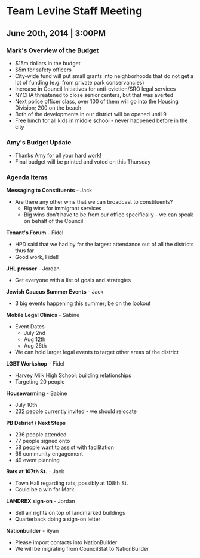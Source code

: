 # Team Levine Staff Meeting
## June 20th, 2014 | 3:00PM

### Mark's Overview of the Budget
* $15m dollars in the budget
* $5m for safety officers
* City-wide fund will put small grants into neighborhoods that do not get a lot of funding (e.g. from private park conservancies)
* Increase in Council Initiatives for anti-eviction/SRO legal services
* NYCHA threatened to close senior centers, but that was averted
* Next police officer class, over 100 of them will go into the Housing Division; 200 on the beach
* Both of the developments in our district will be opened until 9
* Free lunch for all kids in middle school - never happened before in the city

### Amy's Budget Update
* Thanks Amy for all your hard work!
* Final budget will be printed and voted on this Thursday



### Agenda Items


**Messaging to Constituents** - Jack

* Are there any other wins that we can broadcast to constituents?
	* Big wins for immigrant services
	* Big wins don't have to be from our office specifically - we can speak on behalf of the Council

**Tenant's Forum** - Fidel

* HPD said that we had by far the largest attendance out of all the districts thus far
* Good work, Fidel!

**JHL presser** - Jordan 

* Get everyone with a list of goals and strategies

**Jewish Caucus Summer Events** - Jack

* 3 big events happening this summer; be on the lookout

**Mobile Legal Clinics** - Sabine

* Event Dates
	* July 2nd
	* Aug 12th
	* Aug 26th
* We can hold larger legal events to target other areas of the district

**LGBT Workshop** - Fidel

* Harvey Milk High School; building relationships
* Targeting 20 people

**Housewarming** - Sabine

* July 10th
* 232 people currently invited - we should relocate

**PB Debrief / Next Steps**

* 236 people attended
* 77 people signed onto
* 58 people want to assist with facilitation
* 66 community engagement
* 49 event planning  

**Rats at 107th St.** - Jack

* Town Hall regarding rats; possibly at 108th St.
* Could be a win for Mark

**LANDREX sign-on** - Jordan

* Sell air rights on top of landmarked buildings
* Quarterback doing a sign-on letter

**Nationbuilder** - Ryan 

* Please import contacts into NationBuilder
* We will be migrating from CouncilStat to NationBuilder







